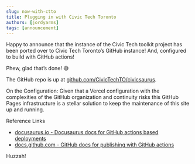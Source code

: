```yaml
---
slug: now-with-ctto
title: Plugging in with Civic Tech Toronto
authors: [jordyarms]
tags: [announcement]
---
```

Happy to announce that the instance of the Civic Tech toolkit project has been ported over to Civic Tech Toronto’s GitHub instance! And, configured to build with GitHub actions!

Phew, glad that’s done! 😅

The GitHub repo is up at [github.com/CivicTechTO/civicsaurus](https://github.com/CivicTechTO/civicsaurus).

On the Configuration: Given that a Vercel configuration with the complexities of the GitHub organization and continuity risks this GitHub Pages infrastructure is a stellar solution to keep the maintenance of this site up and running. 

Reference Links
* [docusaurus.io - Docusaurus docs for GitHub actions based deployments](https://docusaurus.io/docs/deployment#triggering-deployment-with-github-actions)  
* [docs.github.com - GitHub docs for publishing with GitHub actions](https://docs.github.com/en/pages/getting-started-with-github-pages/configuring-a-publishing-source-for-your-github-pages-site#publishing-with-a-custom-github-actions-workflow)

Huzzah!